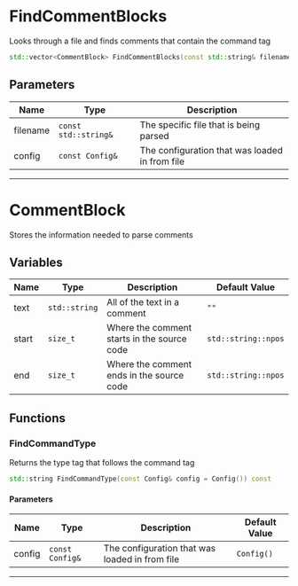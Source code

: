  
# FindCommentBlocks
Looks through a file and finds comments that contain the command tag
```C++
std::vector<CommentBlock> FindCommentBlocks(const std::string& filename, const Config& config)
```
## Parameters
| Name     | Type                 | Description                                    | 
| -------- | -------------------- | ---------------------------------------------- | 
| filename | `const std::string&` | The specific file that is being parsed         | 
| config   | `const Config&`      | The configuration that was loaded in from file | 

---
# CommentBlock
Stores the information needed to parse comments
## Variables
| Name  | Type          | Description                                 | Default Value       | 
| ----- | ------------- | ------------------------------------------- | ------------------- | 
| text  | `std::string` | All of the text in a comment                | `""`                | 
| start | `size_t`      | Where the comment starts in the source code | `std::string::npos` | 
| end   | `size_t`      | Where the comment ends in the source code   | `std::string::npos` | 

## Functions
### FindCommandType
Returns the type tag that follows the command tag
```C++
std::string FindCommandType(const Config& config = Config()) const
```
#### Parameters
| Name   | Type            | Description                                    | Default Value | 
| ------ | --------------- | ---------------------------------------------- | ------------- | 
| config | `const Config&` | The configuration that was loaded in from file | `Config()`    | 



---
